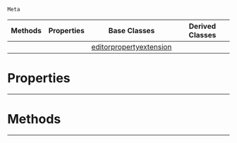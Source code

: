  `Meta`

|Methods|Properties|Base Classes|Derived Classes|
|---|---|---|---|
| | |[editorpropertyextension](https://plasmaengine.github.io/PlasmaDocs/Plasma1/C++/code_reference/class_reference/editorpropertyextension.md)| |


 #  Properties


---  
 #  Methods


---  
 

 